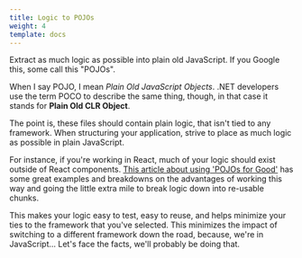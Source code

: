 ```yaml
---
title: Logic to POJOs
weight: 4
template: docs
---
```


Extract as much logic as possible into plain old JavaScript. If you Google this, some call this "POJOs".

When I say POJO, I mean *Plain Old JavaScript Objects*.
.NET developers use the term POCO to describe the same thing, though, in that case it stands for **Plain Old CLR Object**.

The point is, these files should contain plain logic, that isn't tied to any framework. When structuring your application, strive to place as much logic as possible in plain JavaScript.

For instance, if you're working in React, much of your logic should exist outside of React components. [This article about using 'POJOs for Good'](https://g-liu.com/blog/2015/08/object-oriented-programming-javascript-using-pojos-for-good/) has some great examples and breakdowns on the advantages of working this way and going the little extra mile to break logic down into re-usable chunks.

This makes your logic easy to test, easy to reuse, and helps minimize your ties to the framework that you've selected. This minimizes the impact of switching to a different framework down the road, because, we're in JavaScript... Let's face the facts, we'll probably be doing that.
